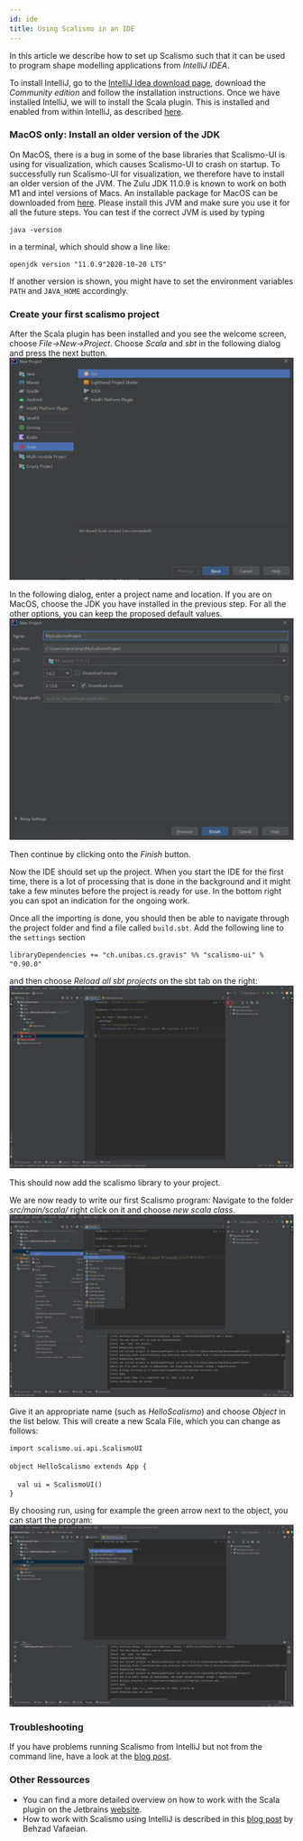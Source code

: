```yaml
---
id: ide
title: Using Scalismo in an IDE
---
```


In this article we describe how to set up Scalismo such that it can be used to program shape modelling applications from *IntelliJ IDEA*.

To install IntelliJ, go to the [IntelliJ Idea download page](https://www.jetbrains.com/idea/download/#section=windows), download the *Community edition* and follow the installation instructions. Once we have installed IntelliJ, we will to install the Scala plugin. This is 
installed and enabled from within IntelliJ, as described [here](https://www.jetbrains.com/help/idea/discover-intellij-idea-for-scala.html#).


### MacOS only: Install an older version of the JDK
On MacOS, there is a bug in some of the base libraries that Scalismo-UI is using for visualization, which causes Scalismo-UI to crash on startup. To successfully run Scalismo-UI for visualization, we therefore have to install an older version of the JVM. 
The Zulu JDK 11.0.9 is known to work on both M1 and intel versions of Macs. An installable package for MacOS can be downloaded from [here](https://cdn.azul.com/zulu/bin/zulu11.43.21-ca-fx-jdk11.0.9-macosx_x64.dmg). Please install this JVM and make sure you use it for all the future steps. You can test if the correct JVM is used by typing 
```
java -version
```
in a terminal, which should show a line like:
```
openjdk version "11.0.9"2020-10-20 LTS"
```
If another version is shown, you might have to set the environment variables ```PATH``` and ```JAVA_HOME``` accordingly. 

### Create your first scalismo project

After the Scala plugin has been installed and you see the welcome screen, choose *File->New->Project*.
Choose *Scala*  and *sbt* in the following dialog and press the next button. 
![intellij-new-project](images/intellij-new-project.png)

In the following dialog, enter a project name and location. If you are on MacOS, 
choose the JDK you have installed in the previous step. For all the other options, 
you can keep the proposed default values. 
![intellij-new-project](images/intellij-new-project-options.png)

Then continue by clicking onto the *Finish* button.

Now the IDE should set up the project. When you start the IDE for the first time,
there is a lot of processing that is done in the background and it might take a few minutes before the project is ready for use. In the bottom right you can spot an indication for the ongoing work.

Once all the importing is done, you should then be able to navigate through the project folder and find a file called ```build.sbt```.
Add the following line to the ```settings``` section
```
libraryDependencies += "ch.unibas.cs.gravis" %% "scalismo-ui" % "0.90.0"
```
and then choose *Reload all sbt projects* on the sbt tab on the right:
![intellij-build-sbt](images/intellij-build-sbt.png)

This should now add the scalismo library to your project. 

We are now ready to write our first Scalismo program:  Navigate to the folder
*src/main/scala/* right click on it and choose *new scala class*. 
![new scala class](images/intellij-new-scala-class.png)

Give it an appropriate name (such as *HelloScalismo*) and choose *Object* in the list below. This will create a new Scala File, which you can change as follows:
```
import scalismo.ui.api.ScalismoUI

object HelloScalismo extends App {

  val ui = ScalismoUI()
}
```

By choosing run, using for example the green arrow next to the object, you can start 
the program:
![intellij-run](images/intellij-run-projet.png)

### Troubleshooting
If you have problems running Scalismo from IntelliJ but not from the command line, have a look at the [blog post](https://scalismo.org/blog/java-on-osx-problem).

### Other Ressources

* You can find a more detailed overview on how to work with the Scala plugin on the Jetbrains [website](https://www.jetbrains.com/help/idea/discover-intellij-idea-for-scala.html#).
* How to work with Scalismo using IntelliJ is described in this [blog post](http://empty-set.me/index.php/categories-intro/statistical-shape-modeling/) by Behzad Vafaeian.